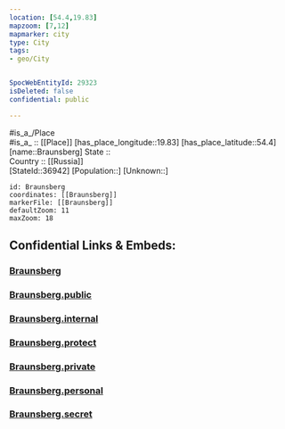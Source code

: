 ```yaml
---
location: [54.4,19.83] 
mapzoom: [7,12] 
mapmarker: city 
type: City
tags:
- geo/City


SpocWebEntityId: 29323
isDeleted: false
confidential: public

---
```

#is_a_/Place  
#is_a_ :: [[Place]] 
[has_place_longitude::19.83] 
[has_place_latitude::54.4] 
[name::Braunsberg] 
State ::  
Country :: [[Russia]]  
[StateId::36942] 
[Population::] 
[Unknown::] 


```leaflet
id: Braunsberg
coordinates: [[Braunsberg]] 
markerFile: [[Braunsberg]] 
defaultZoom: 11 
maxZoom: 18
```


## Confidential Links & Embeds: 

### [Braunsberg](/_Standards/Earth/Continent/Europe/Europe~East/Poland/Provinces~Poland/Warmian-Masurian/City/Braunsberg.md) 

### [Braunsberg.public](/_public/Earth/Continent/Europe/Europe~East/Poland/Provinces~Poland/Warmian-Masurian/City/Braunsberg.public.md) 

### [Braunsberg.internal](/_internal/Earth/Continent/Europe/Europe~East/Poland/Provinces~Poland/Warmian-Masurian/City/Braunsberg.internal.md) 

### [Braunsberg.protect](/_protect/Earth/Continent/Europe/Europe~East/Poland/Provinces~Poland/Warmian-Masurian/City/Braunsberg.protect.md) 

### [Braunsberg.private](/_private/Earth/Continent/Europe/Europe~East/Poland/Provinces~Poland/Warmian-Masurian/City/Braunsberg.private.md) 

### [Braunsberg.personal](/_personal/Earth/Continent/Europe/Europe~East/Poland/Provinces~Poland/Warmian-Masurian/City/Braunsberg.personal.md) 

### [Braunsberg.secret](/_secret/Earth/Continent/Europe/Europe~East/Poland/Provinces~Poland/Warmian-Masurian/City/Braunsberg.secret.md)


